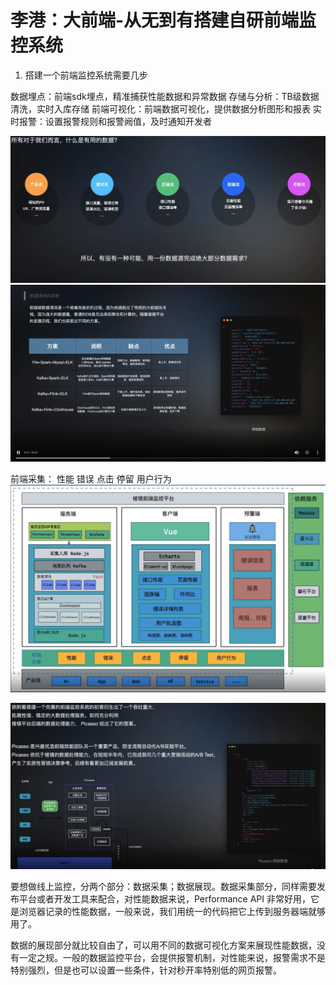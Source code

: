 # 李港：大前端-从无到有搭建自研前端监控系统

1. 搭建一个前端监控系统需要几步

数据埋点：前端sdk埋点，精准捕获性能数据和异常数据
存储与分析：TB级数据清洗，实时入库存储
前端可视化：前端数据可视化，提供数据分析图形和报表
实时报警：设置报警规则和报警阙值，及时通知开发者

![](picture/李港：大前端-从无到有搭建自研前端监控系统/2022-05-29-11-18-04.png)
![](picture/李港：大前端-从无到有搭建自研前端监控系统/2022-05-29-11-24-52.png)

前端采集： 性能 错误 点击 停留 用户行为
![](picture/李港：大前端-从无到有搭建自研前端监控系统/2022-05-29-11-42-45.png)

![](picture/李港：大前端-从无到有搭建自研前端监控系统/2022-05-29-11-47-27.png)

要想做线上监控，分两个部分：数据采集；数据展现。数据采集部分，同样需要发布平台或者开发工具来配合，对性能数据来说，Performance API 非常好用，它是浏览器记录的性能数据，一般来说，我们用统一的代码把它上传到服务器端就够用了。

数据的展现部分就比较自由了，可以用不同的数据可视化方案来展现性能数据，没有一定之规。一般的数据监控平台，会提供报警机制，对性能来说，报警需求不是特别强烈，但是也可以设置一些条件，针对秒开率特别低的网页报警。
